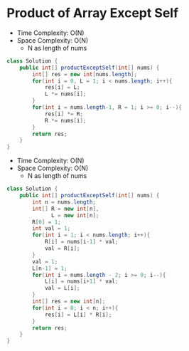 # Product of Array Except Self

- Time Complexity: O(N)
- Space Complexity: O(N)
  - N as length of nums

```java
class Solution {
    public int[] productExceptSelf(int[] nums) {
        int[] res = new int[nums.length];
        for(int i = 0, L = 1; i < nums.length; i++){
            res[i] = L;
            L *= nums[i];
        }
        for(int i = nums.length-1, R = 1; i >= 0; i--){
            res[i] *= R;
            R *= nums[i];
        }
        return res;
    }
}
```

- Time Complexity: O(N)
- Space Complexity: O(N)
  - N as length of nums

```java
class Solution {
    public int[] productExceptSelf(int[] nums) {
        int n = nums.length;
        int[] R = new int[n],
              L = new int[n];
        R[0] = 1;
        int val = 1;
        for(int i = 1; i < nums.length; i++){
            R[i] = nums[i-1] * val;
            val = R[i];
        }
        val = 1;
        L[n-1] = 1;
        for(int i = nums.length - 2; i >= 0; i--){
            L[i] = nums[i+1] * val;
            val = L[i];
        }
        int[] res = new int[n];
        for(int i = 0; i < n; i++){
            res[i] = L[i] * R[i];
        }
        return res;
    }
}
```
